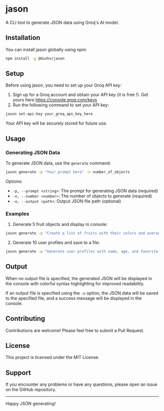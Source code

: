 # jason

A CLI tool to generate JSON data using Groq's AI model.

## Installation

You can install jason globally using npm:

```bash
npm install -g @dushv/jason
```

## Setup

Before using jason, you need to set up your Groq API key:

1. Sign up for a Groq account and obtain your API key (it is free !). Get yours here https://console.groq.com/keys
2. Run the following command to set your API key:

```bash
jason set-api-key your_groq_api_key_here
```

Your API key will be securely stored for future use.

## Usage

### Generating JSON Data

To generate JSON data, use the `generate` command:

```bash
jason generate -p "Your prompt here" -n number_of_objects
```

Options:
- `-p, --prompt <string>`: The prompt for generating JSON data (required)
- `-n, --number <number>`: The number of objects to generate (required)
- `-o, --output <path>`: Output JSON file path (optional)

### Examples

1. Generate 5 fruit objects and display in console:

```bash
jason generate -p "Create a list of fruits with their colors and average weight in grams" -n 5
```

2. Generate 10 user profiles and save to a file:

```bash
jason generate -p "Generate user profiles with name, age, and favorite color" -n 10 -o users.json
```

## Output

When no output file is specified, the generated JSON will be displayed in the console with colorful syntax highlighting for improved readability.

If an output file is specified using the `-o` option, the JSON data will be saved to the specified file, and a success message will be displayed in the console.


## Contributing

Contributions are welcome! Please feel free to submit a Pull Request.

## License

This project is licensed under the MIT License.

## Support

If you encounter any problems or have any questions, please open an issue on the GitHub repository.

---

Happy JSON generating!